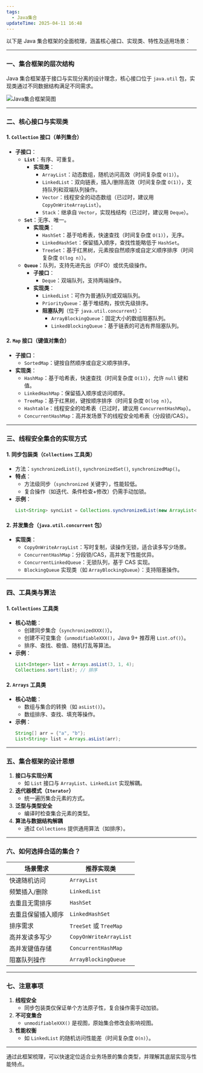 ```yaml
---
tags:
  - Java集合
updateTime: 2025-04-11 16:48
---
```

以下是 Java 集合框架的全面梳理，涵盖核心接口、实现类、特性及适用场景：

---

### **一、集合框架的层次结构**
Java 集合框架基于接口与实现分离的设计理念，核心接口位于 `java.util` 包，实现类通过不同数据结构满足不同需求。

![Java集合框架简图](https://i.imgur.com/5GzW6zT.png)

---

### **二、核心接口与实现类**

#### **1. `Collection` 接口（单列集合）**
   - **子接口**：
     - **`List`**：有序、可重复。
       - **实现类**：
         - `ArrayList`：动态数组，随机访问高效（时间复杂度 `O(1)`）。
         - `LinkedList`：双向链表，插入/删除高效（时间复杂度 `O(1)`），支持队列和双端队列操作。
         - `Vector`：线程安全的动态数组（已过时，建议用 `CopyOnWriteArrayList`）。
         - `Stack`：继承自 `Vector`，实现栈结构（已过时，建议用 `Deque`）。
     - **`Set`**：无序、唯一。
       - **实现类**：
         - `HashSet`：基于哈希表，快速查找（时间复杂度 `O(1)`），无序。
         - `LinkedHashSet`：保留插入顺序，查找性能略低于 `HashSet`。
         - `TreeSet`：基于红黑树，元素按自然顺序或自定义顺序排序（时间复杂度 `O(log n)`）。
     - **`Queue`**：队列，支持先进先出（FIFO）或优先级操作。
       - **子接口**：
         - `Deque`：双端队列，支持两端操作。
       - **实现类**：
         - `LinkedList`：可作为普通队列或双端队列。
         - `PriorityQueue`：基于堆结构，按优先级排序。
         - **阻塞队列**（位于 `java.util.concurrent`）：
           - `ArrayBlockingQueue`：固定大小的数组阻塞队列。
           - `LinkedBlockingQueue`：基于链表的可选有界阻塞队列。

#### **2. `Map` 接口（键值对集合）**
   - **子接口**：
     - `SortedMap`：键按自然顺序或自定义顺序排序。
   - **实现类**：
     - `HashMap`：基于哈希表，快速查找（时间复杂度 `O(1)`），允许 `null` 键和值。
     - `LinkedHashMap`：保留插入顺序或访问顺序。
     - `TreeMap`：基于红黑树，键按顺序排序（时间复杂度 `O(log n)`）。
     - `Hashtable`：线程安全的哈希表（已过时，建议用 `ConcurrentHashMap`）。
     - `ConcurrentHashMap`：高并发场景下的线程安全哈希表（分段锁/CAS）。

---

### **三、线程安全集合的实现方式**
#### **1. 同步包装类（`Collections` 工具类）**
   - 方法：`synchronizedList()`, `synchronizedSet()`, `synchronizedMap()`。
   - **特点**：
     - 方法级同步（`synchronized` 关键字），性能较低。
     - 复合操作（如迭代、条件检查+修改）仍需手动加锁。
   - **示例**：
     ```java
     List<String> syncList = Collections.synchronizedList(new ArrayList<>());
     ```

#### **2. 并发集合（`java.util.concurrent` 包）**
   - **实现类**：
     - `CopyOnWriteArrayList`：写时复制，读操作无锁，适合读多写少场景。
     - `ConcurrentHashMap`：分段锁/CAS，高并发下性能优异。
     - `ConcurrentLinkedQueue`：无锁队列，基于 CAS 实现。
     - `BlockingQueue` 实现类（如 `ArrayBlockingQueue`）：支持阻塞操作。

---

### **四、工具类与算法**
#### **1. `Collections` 工具类**
   - **核心功能**：
     - 创建同步集合（`synchronizedXXX()`）。
     - 创建不可变集合（`unmodifiableXXX()`，Java 9+ 推荐用 `List.of()`）。
     - 排序、查找、极值、随机打乱等算法。
   - **示例**：
     ```java
     List<Integer> list = Arrays.asList(3, 1, 4);
     Collections.sort(list); // 排序
     ```

#### **2. `Arrays` 工具类**
   - **核心功能**：
     - 数组与集合的转换（如 `asList()`）。
     - 数组排序、查找、填充等操作。
   - **示例**：
     ```java
     String[] arr = {"a", "b"};
     List<String> list = Arrays.asList(arr);
     ```

---

### **五、集合框架的设计思想**
1. **接口与实现分离**  
   - 如 `List` 接口与 `ArrayList`、`LinkedList` 实现解耦。
2. **迭代器模式（`Iterator`）**  
   - 统一遍历集合元素的方式。
3. **泛型与类型安全**  
   - 编译时检查集合元素的类型。
4. **算法与数据结构解耦**  
   - 通过 `Collections` 提供通用算法（如排序）。

---

### **六、如何选择合适的集合？**
| **场景需求**               | **推荐实现类**               |
|---------------------------|-----------------------------|
| 快速随机访问               | `ArrayList`                 |
| 频繁插入/删除              | `LinkedList`                |
| 去重且无需排序             | `HashSet`                   |
| 去重且保留插入顺序          | `LinkedHashSet`             |
| 排序需求                   | `TreeSet` 或 `TreeMap`      |
| 高并发读多写少             | `CopyOnWriteArrayList`      |
| 高并发键值存储             | `ConcurrentHashMap`         |
| 阻塞队列操作               | `ArrayBlockingQueue`        |

---

### **七、注意事项**
1. **线程安全**  
   - 同步包装类仅保证单个方法原子性，复合操作需手动加锁。
2. **不可变集合**  
   - `unmodifiableXXX()` 是视图，原始集合修改会影响视图。
3. **性能权衡**  
   - 如 `LinkedList` 的随机访问性能差（时间复杂度 `O(n)`）。

---

通过此框架梳理，可以快速定位适合业务场景的集合类型，并理解其底层实现与性能特点。